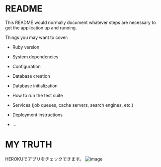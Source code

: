 # README

This README would normally document whatever steps are necessary to get the
application up and running.

Things you may want to cover:

* Ruby version

* System dependencies

* Configuration

* Database creation

* Database initialization

* How to run the test suite

* Services (job queues, cache servers, search engines, etc.)

* Deployment instructions

* ...

# MY TRUTH
HEROKUでアプリをチェックできます。
![image](https://user-images.githubusercontent.com/65770515/95015841-45b9f380-068a-11eb-9547-0cf57d371f47.png)
